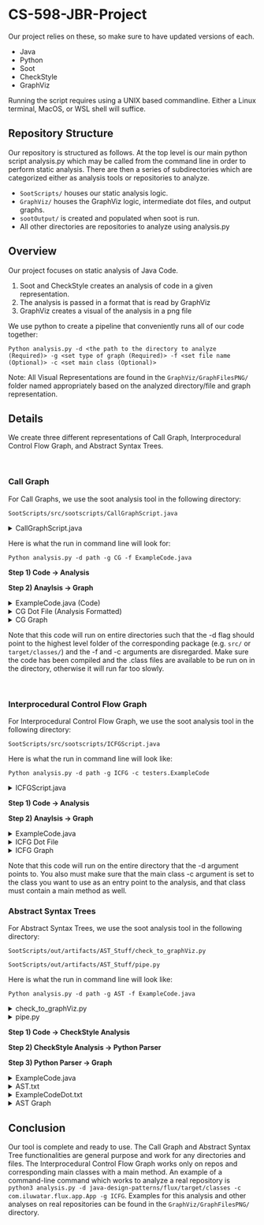 # CS-598-JBR-Project

Our project relies on these, so make sure to have updated versions of each.
- Java
- Python
- Soot
- CheckStyle
- GraphViz 

Running the script requires using a UNIX based commandline. Either a Linux terminal, MacOS, or WSL shell will suffice.

## Repository Structure
Our repository is structured as follows. At the top level is our main python script analysis.py which may be called from the command line in order to perform static analysis. There are then a series of subdirectories which are categorized either as analysis tools or repositories to analyze. 
* ```SootScripts/``` houses our static analysis logic. 
* ```GraphViz/``` houses the GraphViz logic, intermediate dot files, and output graphs. 
* ```sootOutput/``` is created and populated when soot is run. 
* All other directories are repositories to analyze using analysis.py

## Overview
Our project focuses on static analysis of Java Code.

1) Soot and CheckStyle creates an analysis of code in a given representation.
2) The analysis is passed in a format that is read by GraphViz
3) GraphViz creates a visual of the analysis in a png file

We use python to create a pipeline that conveniently runs all of our code together:

```
Python analysis.py -d <the path to the directory to analyze (Required)> -g <set type of graph (Required)> -f <set file name (Optional)> -c <set main class (Optional)>
```
Note: All Visual Representations are found in the 
```GraphViz/GraphFilesPNG/``` folder named appropriately based on the analyzed directory/file and graph representation.

## Details
We create three different representations of Call Graph, Interprocedural Control Flow Graph, and Abstract Syntax Trees.

<br>

### Call Graph
For Call Graphs, we use the soot analysis tool in the following directory:
```
SootScripts/src/sootscripts/CallGraphScript.java
```
<details>
  <summary>CallGraphScript.java</summary>
  
```
	
package sootscripts;

import soot.*;
import soot.jimple.toolkits.callgraph.CallGraph;
import soot.jimple.toolkits.callgraph.Edge;
import soot.options.Options;
import java.util.Iterator;
import soot.SootMethod;
import java.io.File;
import java.io.FileWriter;
import java.io.IOException;

public class CallGraphScript
{	
	public static void main(String[] args) {
		// Soot classpath
		String path = System.getProperty("user.dir") + "/" + args[0];

		// Setting the classpath programatically
		Options.v().set_prepend_classpath(true);
		Options.v().set_soot_classpath(path);
		Options.v().set_allow_phantom_refs(true);
		Options.v().set_app(true);
		args = new String[] {"-w", "-process-dir", path};

		System.out.println("Starting analysis");
		Main.main(args);
		System.out.println("Finished analysis");

		CallGraph cg = Scene.v().getCallGraph();
		System.out.println("Got Callgraph");

		File file = new File("GraphViz/DotFiles/CG.txt");
		try {
			file.delete();
			file.createNewFile();
		} catch (IOException e) {
			e.printStackTrace();
		}
		FileWriter writer;
		try {
			writer = new FileWriter("GraphViz/DotFiles/CG.txt");
			writer.write("digraph {\n");
			Iterator<Edge> edgeIterator = cg.iterator();
			while(edgeIterator.hasNext()){
				Edge edge = edgeIterator.next();
				if (edge.src().isJavaLibraryMethod() || edge.src().getDeclaringClass().getName().startsWith("jdk"))
					continue;

				SootMethod src = edge.src();
				SootMethod tgt = edge.tgt();
				writer.write("\t\""+src.getDeclaringClass()+"."+src.getName()+
							"\" -> \"" + tgt.getDeclaringClass()+"."+tgt.getName()+"\"\n");
				}
			writer.write("}");
			writer.close();
		} catch (IOException e) {
			e.printStackTrace();
		}
	}
}
```
</details>

Here is what the run in command line will look for:
```
Python analysis.py -d path -g CG -f ExampleCode.java
```

<strong> Step 1) Code -> Analysis</strong>

<strong>Step 2) Anaylsis -> Graph</strong>


	
<details>
 <summary>ExampleCode.java (Code)</summary>

```
package testers;


public class ExampleCode
{
    public static void main(String[] args) {

        new Print().bar();
        int x = 20;
        int y;
        if (x > 10)
            y = 10;
        else
            y = 5;
        math(x,y);

    }

    public static void math(int x, int y) {
        int sum = x+y;
        int mul = x*y;
        int sub = x-y;
        new Print().foo();
    }

}

class Print
{
    public void foo() {
        bar();
    }

    public void bar() {
    }

}
```

</details>
	
	
<details>
  <summary>CG Dot File (Analysis Formatted)</summary>

```
digraph {
    "testers.ExampleCode.main" -> "testers.ExampleCode.math"
    "testers.ExampleCode.main" -> "testers.Print.bar"
    "testers.ExampleCode.main" -> "testers.Print.<init>"
    "testers.ExampleCode.math" -> "testers.Print.<init>"
    "testers.ExampleCode.math" -> "testers.Print.foo"
    "testers.Print.foo" -> testers.Print.bar
}
```
</details>
	

<details>
  <summary>CG Graph</summary>


![This is an image](https://media.discordapp.net/attachments/942159728287572099/945031339252523088/testers-CG.png)


</details>
	
	
Note that this code will run on entire directories such that the -d flag should point to the highest level folder of the corresponding package (e.g. ```src/``` or ```target/classes/```) and the -f  and -c arguments are disregarded. Make sure the code has been compiled and the .class files are available to be run on in the directory, otherwise it will run far too slowly. 

<br>

### Interprocedural Control Flow Graph

For Interprocedural Control Flow Graph, we use the soot analysis tool in the following directory:
```
SootScripts/src/sootscripts/ICFGScript.java
```

	
Here is what the run in command line will look like:
```
Python analysis.py -d path -g ICFG -c testers.ExampleCode
```
	
<details>
  <summary>ICFGScript.java</summary>
	
```
package sootscripts;

import heros.IFDSTabulationProblem;
import heros.InterproceduralCFG;
import heros.solver.IFDSSolver;
import soot.*;
import soot.jimple.DefinitionStmt;
import soot.jimple.toolkits.ide.JimpleIFDSSolver;
import soot.jimple.toolkits.ide.exampleproblems.IFDSLocalInfoFlow;
import soot.jimple.toolkits.ide.exampleproblems.IFDSPossibleTypes;
import soot.jimple.toolkits.ide.exampleproblems.IFDSReachingDefinitions;
import soot.jimple.toolkits.ide.icfg.JimpleBasedInterproceduralCFG;
import soot.jimple.toolkits.ide.icfg.OnTheFlyJimpleBasedICFG;
import soot.toolkits.scalar.Pair;
import soot.options.Options;
import java.io.File;
import java.io.FileWriter;
import java.io.IOException;
import java.util.*;

public class ICFGScript {
    public static void main(String args[]) {
        // Soot classpath
        String path = System.getProperty("user.dir") + "/" + args[0];
        String cls = args[1];

        // Setting the classpath programatically
        Options.v().set_prepend_classpath(true);
        Options.v().set_soot_classpath(path);

        // Enable whole-program mode
        Options.v().set_whole_program(true);
        Options.v().set_app(true);
        Options.v().set_allow_phantom_refs(true);

        // Call-graph options
        Options.v().setPhaseOption("cg", "safe-newinstance:true");
        Options.v().setPhaseOption("cg.cha","enabled:false");
        Options.v().setPhaseOption("cg.spark","enabled:true");
        Options.v().setPhaseOption("cg.spark","verbose:true");
        Options.v().setPhaseOption("cg.spark","on-fly-cg:true");

        // Set the main class of the application to be analysed
        Options.v().set_main_class(cls);

        // Load the main class
        SootClass c = Scene.v().loadClass(cls, SootClass.BODIES);
        c.setApplicationClass();

        // Load the "main" method of the main class and set it as a Soot entry point
        SootMethod entryPoint = c.getMethodByName("main");
        List<SootMethod> entryPoints = new ArrayList<SootMethod>();
        entryPoints.add(entryPoint);
        Scene.v().setEntryPoints(entryPoints);

        // Set the args
        args = new String[]{"-w", cls};

        PackManager.v().getPack("wjtp").add(new Transform("wjtp.herosifds", new SceneTransformer() {
            @Override
            protected void internalTransform(String s, Map<String, String> map) {
                JimpleBasedInterproceduralCFG icfg = new JimpleBasedInterproceduralCFG();
                IFDSTabulationProblem<Unit, Pair<Value,
                        Set<DefinitionStmt>>, SootMethod,
                        InterproceduralCFG<Unit, SootMethod>> problem = new IFDSReachingDefinitions(icfg);

                IFDSSolver<Unit, Pair<Value, Set<DefinitionStmt>>,
                        SootMethod, InterproceduralCFG<Unit, SootMethod>> solver =
                        new IFDSSolver<Unit, Pair<Value, Set<DefinitionStmt>>, SootMethod,
                                InterproceduralCFG<Unit, SootMethod>>(problem);

                System.out.println("Starting Solver");
                solver.solve();
                System.out.println("Done");
                SootMethod src = Scene.v().getMainClass().getMethodByName("main");
                List<Unit> nodes = (List) icfg.getStartPointsOf(src);
                File file = new File("GraphViz/DotFiles/ICFG.txt");
                try {
                    file.delete();
                    file.createNewFile();
                } catch (IOException e) {
                    e.printStackTrace();
                }
                FileWriter writer = null;
                try {
                    writer = new FileWriter("GraphViz/DotFiles/ICFG.txt");
                    writer.write("digraph {\n");
                    while(!nodes.isEmpty()){
                        Unit parent = nodes.remove(0);
                        List<Unit> targets = icfg.getSuccsOf(parent);
                        while (!targets.isEmpty()) {
                            Unit child = targets.remove(0);
                            if (child.toString().equals("nop") || child.toString().equals("goto [?= nop]")) {
                                targets.addAll(icfg.getSuccsOf(child));
                            }
                            else {
                                nodes.add(child);
                                String parentString = parent.toString();
                                String childString = child.toString();
                                parentString = parentString.contains(" goto nop") ? parentString.substring(0, parentString.length() - 9) : parentString;
                                childString = childString.contains(" goto nop") ? childString.substring(0, childString.length() - 9) : childString;
                                writer.write("\t\"" + parentString + "\" -> \"" + childString + "\"\n");
                            }
                        }
                    }
                    writer.write("}");
                    writer.close();
                } catch (IOException e) {
                    e.printStackTrace();
                }
            }
        }));

        soot.Main.main(args);
    }
}
```
	
</details>
	
<strong>Step 1) Code -> Analysis</strong>

<strong>Step 2) Anaylsis -> Graph</strong>

<details>
  <summary>ExampleCode.java</summary>
	
```
package testers;

public class ExampleCode
{
    public static void main(String[] args) {

        new Print().bar();
        int x = 20;
        int y;
        if (x > 10)
            y = 10;
        else
            y = 5;
        math(x,y);

    }

    public static void math(int x, int y) {
        int sum = x+y;
        int mul = x*y;
        int sub = x-y;
        new Print().foo();
    }

}

class Print
{
    public void foo() {
        bar();
    }

    public void bar() {
    }

	
```
</details>

<details>
  <summary> ICFG Dot File</summary>
	
```
digraph {

    "args := @parameter0: java.lang.String[]" -> "temp$0 = new testers.Print"
    "temp$0 = new testers.Print" -> "specialinvoke temp$0.<testers.Print: void <init>()>()"
    "specialinvoke temp$0.<testers.Print: void <init>()>()" -> "virtualinvoke temp$0.<testers.Print: void bar()>()"
    "virtualinvoke temp$0.<testers.Print: void bar()>()" -> "x = 20"
    "x = 20" -> "if x > 10"
    "if x > 10" -> "temp$1 = 10"
    "if x > 10" -> "temp$2 = 5"
    "temp$1 = 10" -> "y = temp$1"
    "temp$2 = 5" -> "y = temp$2"
    "y = temp$1" -> "staticinvoke <testers.ExampleCode: void math(int,int)>(x, y)"
    "y = temp$2" -> "staticinvoke <testers.ExampleCode: void math(int,int)>(x, y)"
    "staticinvoke <testers.ExampleCode: void math(int,int)>(x, y)" -> "return"
}
```
</details>

	
<details>
  <summary>ICFG Graph</summary>
	
![This is an image](https://media.discordapp.net/attachments/942159728287572099/945031339445452840/testers-ICFG.png?width=412&height=676)
</details>


Note that this code will run on the entire directory that the -d argument points to. You also must make sure that the main class -c argument is set to the class you want to use as an entry point to the analysis, and that class must contain a main method as well.
	
	
### Abstract Syntax Trees
For Abstract Syntax Trees, we use the soot analysis tool in the following directory:
```
SootScripts/out/artifacts/AST_Stuff/check_to_graphViz.py

SootScripts/out/artifacts/AST_Stuff/pipe.py
```
	
Here is what the run in command line will look like:

```
Python analysis.py -d path -g AST -f ExampleCode.java
```

<details>
  <summary>check_to_graphViz.py</summary>
	
``` 
f = open("SootScripts/out/artifacts/AST_Stuff/AST.txt")
l = f.readlines()

def clean_lines(txt):     
    return txt.replace(" -> ",":")
        
all_text = ['digraph{ \n']

for k in range(6):
    i = k*4
    top = ''
    ind = []
    for line in l:
        try:
            if line[i] not in "`| ":
                if i-1 >0:
                    k=1
                else:
                    k=0
                new_line = clean_lines(line[i-k:(len(line)-1)])
                top = '"'+new_line+'" -> '
                ind.append(l.index(line))
            if line[i+2] in "-":
                new_line = clean_lines(line[3+i:(len(line)-1)]).strip()
                if "SEMI" not in top+new_line and "CURLY" not in top+new_line and "PAREN" not in top+new_line:
                    all_text.append(top +'"'+new_line + '"\n')
        except:
            all_text.append('\n', end ='')
    offset = 0
    for index in ind:
        l.pop(index-offset)
        offset+=1

        
    
all_text.append('\n}')

for line in all_text:
    print(line, end ='')

```
	
</details>

	
<details>
  <summary>pipe.py</summary>
	
```
import os
import subprocess
from subprocess import run
#Everytime there is ExampleCode it can be replaced with the parameter to fit the file being analyzed
os.system("java -jar SootScripts/out/artifacts/AST_Stuff/checkstyle-9.3-all.jar -t  SootScripts/out/artifacts/AST_Stuff/ExampleCode.java>SootScripts/out/artifacts/AST_Stuff/AST.txt")
os.system("py SootScripts/out/artifacts/AST_Stuff/check_to_graphViz.py>SootScripts/out/artifacts/AST_Stuff/ExampleCodeDot.txt")
run('dot -Tpng SootScripts/out/artifacts/AST_Stuff/ExampleCodeDot.txt -o GraphViz/GraphFilesPNG/ExampleCodeAST.png')
```
	
</details>
	
<strong> Step 1) Code -> CheckStyle Analysis</strong>

<strong>Step 2) CheckStyle Analysis -> Python Parser</strong>
	
<strong>Step 3) Python Parser -> Graph </strong>
	
<details>
	
  <summary>ExampleCode.java</summary>
	
```
package testers;

public class ExampleCode
{
	public static void main(String[] args) {

		new Print().bar();
		int x = 20;
		int y = 10;
		math(x,y);

	}

	public static void math(int x, int y) {
		int sum = x+y;
		int mul = x*y;
		int sub = x-y;
		new Print().foo();
	}

}

class Print
{
	public void foo() {
		bar();
	}

	public void bar() {
	}

}
```
	
</details>
	
	
<details>
  <summary>AST.txt</summary>
	
```
COMPILATION_UNIT -> COMPILATION_UNIT [1:0]
|--PACKAGE_DEF -> package [1:0]
|   |--ANNOTATIONS -> ANNOTATIONS [1:8]
|   |--IDENT -> testers [1:8]
|   `--SEMI -> ; [1:15]
|--CLASS_DEF -> CLASS_DEF [3:0]
|   |--MODIFIERS -> MODIFIERS [3:0]
|   |   `--LITERAL_PUBLIC -> public [3:0]
|   |--LITERAL_CLASS -> class [3:7]
|   |--IDENT -> ExampleCode [3:13]
|   `--OBJBLOCK -> OBJBLOCK [4:0]
|       |--LCURLY -> { [4:0]
|       |--METHOD_DEF -> METHOD_DEF [5:1]
|       |   |--MODIFIERS -> MODIFIERS [5:1]
|       |   |   |--LITERAL_PUBLIC -> public [5:1]
|       |   |   `--LITERAL_STATIC -> static [5:8]
|       |   |--TYPE -> TYPE [5:15]
|       |   |   `--LITERAL_VOID -> void [5:15]
|       |   |--IDENT -> main [5:20]
|       |   |--LPAREN -> ( [5:24]
|       |   |--PARAMETERS -> PARAMETERS [5:25]
|       |   |   `--PARAMETER_DEF -> PARAMETER_DEF [5:25]
|       |   |       |--MODIFIERS -> MODIFIERS [5:25]
|       |   |       |--TYPE -> TYPE [5:25]
|       |   |       |   |--IDENT -> String [5:25]
|       |   |       |   `--ARRAY_DECLARATOR -> [ [5:31]
|       |   |       |       `--RBRACK -> ] [5:32]
|       |   |       `--IDENT -> args [5:34]
|       |   |--RPAREN -> ) [5:38]
|       |   `--SLIST -> { [5:40]
|       |       |--EXPR -> EXPR [7:17]
|       |       |   `--METHOD_CALL -> ( [7:17]
|       |       |       |--DOT -> . [7:13]
|       |       |       |   |--LITERAL_NEW -> new [7:2]
|       |       |       |   |   |--IDENT -> Print [7:6]
|       |       |       |   |   |--LPAREN -> ( [7:11]
|       |       |       |   |   |--ELIST -> ELIST [7:12]
|       |       |       |   |   `--RPAREN -> ) [7:12]
|       |       |       |   `--IDENT -> bar [7:14]
|       |       |       |--ELIST -> ELIST [7:18]
|       |       |       `--RPAREN -> ) [7:18]
|       |       |--SEMI -> ; [7:19]
|       |       |--VARIABLE_DEF -> VARIABLE_DEF [8:2]
|       |       |   |--MODIFIERS -> MODIFIERS [8:2]
|       |       |   |--TYPE -> TYPE [8:2]
|       |       |   |   `--LITERAL_INT -> int [8:2]
|       |       |   |--IDENT -> x [8:6]
|       |       |   `--ASSIGN -> = [8:8]
|       |       |       `--EXPR -> EXPR [8:10]
|       |       |           `--NUM_INT -> 20 [8:10]
|       |       |--SEMI -> ; [8:12]
|       |       |--VARIABLE_DEF -> VARIABLE_DEF [9:2]
|       |       |   |--MODIFIERS -> MODIFIERS [9:2]
|       |       |   |--TYPE -> TYPE [9:2]
|       |       |   |   `--LITERAL_INT -> int [9:2]
|       |       |   |--IDENT -> y [9:6]
|       |       |   `--ASSIGN -> = [9:8]
|       |       |       `--EXPR -> EXPR [9:10]
|       |       |           `--NUM_INT -> 10 [9:10]
|       |       |--SEMI -> ; [9:12]
|       |       |--EXPR -> EXPR [10:6]
|       |       |   `--METHOD_CALL -> ( [10:6]
|       |       |       |--IDENT -> math [10:2]
|       |       |       |--ELIST -> ELIST [10:7]
|       |       |       |   |--EXPR -> EXPR [10:7]
|       |       |       |   |   `--IDENT -> x [10:7]
|       |       |       |   |--COMMA -> , [10:8]
|       |       |       |   `--EXPR -> EXPR [10:9]
|       |       |       |       `--IDENT -> y [10:9]
|       |       |       `--RPAREN -> ) [10:10]
|       |       |--SEMI -> ; [10:11]
|       |       `--RCURLY -> } [12:1]
|       |--METHOD_DEF -> METHOD_DEF [14:1]
|       |   |--MODIFIERS -> MODIFIERS [14:1]
|       |   |   |--LITERAL_PUBLIC -> public [14:1]
|       |   |   `--LITERAL_STATIC -> static [14:8]
|       |   |--TYPE -> TYPE [14:15]
|       |   |   `--LITERAL_VOID -> void [14:15]
|       |   |--IDENT -> math [14:20]
|       |   |--LPAREN -> ( [14:24]
|       |   |--PARAMETERS -> PARAMETERS [14:25]
|       |   |   |--PARAMETER_DEF -> PARAMETER_DEF [14:25]
|       |   |   |   |--MODIFIERS -> MODIFIERS [14:25]
|       |   |   |   |--TYPE -> TYPE [14:25]
|       |   |   |   |   `--LITERAL_INT -> int [14:25]
|       |   |   |   `--IDENT -> x [14:29]
|       |   |   |--COMMA -> , [14:30]
|       |   |   `--PARAMETER_DEF -> PARAMETER_DEF [14:32]
|       |   |       |--MODIFIERS -> MODIFIERS [14:32]
|       |   |       |--TYPE -> TYPE [14:32]
|       |   |       |   `--LITERAL_INT -> int [14:32]
|       |   |       `--IDENT -> y [14:36]
|       |   |--RPAREN -> ) [14:37]
|       |   `--SLIST -> { [14:39]
|       |       |--VARIABLE_DEF -> VARIABLE_DEF [15:2]
|       |       |   |--MODIFIERS -> MODIFIERS [15:2]
|       |       |   |--TYPE -> TYPE [15:2]
|       |       |   |   `--LITERAL_INT -> int [15:2]
|       |       |   |--IDENT -> sum [15:6]
|       |       |   `--ASSIGN -> = [15:10]
|       |       |       `--EXPR -> EXPR [15:13]
|       |       |           `--PLUS -> + [15:13]
|       |       |               |--IDENT -> x [15:12]
|       |       |               `--IDENT -> y [15:14]
|       |       |--SEMI -> ; [15:15]
|       |       |--VARIABLE_DEF -> VARIABLE_DEF [16:2]
|       |       |   |--MODIFIERS -> MODIFIERS [16:2]
|       |       |   |--TYPE -> TYPE [16:2]
|       |       |   |   `--LITERAL_INT -> int [16:2]
|       |       |   |--IDENT -> mul [16:6]
|       |       |   `--ASSIGN -> = [16:10]
|       |       |       `--EXPR -> EXPR [16:13]
|       |       |           `--STAR -> * [16:13]
|       |       |               |--IDENT -> x [16:12]
|       |       |               `--IDENT -> y [16:14]
|       |       |--SEMI -> ; [16:15]
|       |       |--VARIABLE_DEF -> VARIABLE_DEF [17:2]
|       |       |   |--MODIFIERS -> MODIFIERS [17:2]
|       |       |   |--TYPE -> TYPE [17:2]
|       |       |   |   `--LITERAL_INT -> int [17:2]
|       |       |   |--IDENT -> sub [17:6]
|       |       |   `--ASSIGN -> = [17:10]
|       |       |       `--EXPR -> EXPR [17:13]
|       |       |           `--MINUS -> - [17:13]
|       |       |               |--IDENT -> x [17:12]
|       |       |               `--IDENT -> y [17:14]
|       |       |--SEMI -> ; [17:15]
|       |       |--EXPR -> EXPR [18:17]
|       |       |   `--METHOD_CALL -> ( [18:17]
|       |       |       |--DOT -> . [18:13]
|       |       |       |   |--LITERAL_NEW -> new [18:2]
|       |       |       |   |   |--IDENT -> Print [18:6]
|       |       |       |   |   |--LPAREN -> ( [18:11]
|       |       |       |   |   |--ELIST -> ELIST [18:12]
|       |       |       |   |   `--RPAREN -> ) [18:12]
|       |       |       |   `--IDENT -> foo [18:14]
|       |       |       |--ELIST -> ELIST [18:18]
|       |       |       `--RPAREN -> ) [18:18]
|       |       |--SEMI -> ; [18:19]
|       |       `--RCURLY -> } [19:1]
|       `--RCURLY -> } [21:0]
`--CLASS_DEF -> CLASS_DEF [23:0]
    |--MODIFIERS -> MODIFIERS [23:0]
    |--LITERAL_CLASS -> class [23:0]
    |--IDENT -> Print [23:6]
    `--OBJBLOCK -> OBJBLOCK [24:0]
        |--LCURLY -> { [24:0]
        |--METHOD_DEF -> METHOD_DEF [25:1]
        |   |--MODIFIERS -> MODIFIERS [25:1]
        |   |   `--LITERAL_PUBLIC -> public [25:1]
        |   |--TYPE -> TYPE [25:8]
        |   |   `--LITERAL_VOID -> void [25:8]
        |   |--IDENT -> foo [25:13]
        |   |--LPAREN -> ( [25:16]
        |   |--PARAMETERS -> PARAMETERS [25:17]
        |   |--RPAREN -> ) [25:17]
        |   `--SLIST -> { [25:19]
        |       |--EXPR -> EXPR [26:5]
        |       |   `--METHOD_CALL -> ( [26:5]
        |       |       |--IDENT -> bar [26:2]
        |       |       |--ELIST -> ELIST [26:6]
        |       |       `--RPAREN -> ) [26:6]
        |       |--SEMI -> ; [26:7]
        |       `--RCURLY -> } [27:1]
        |--METHOD_DEF -> METHOD_DEF [29:1]
        |   |--MODIFIERS -> MODIFIERS [29:1]
        |   |   `--LITERAL_PUBLIC -> public [29:1]
        |   |--TYPE -> TYPE [29:8]
        |   |   `--LITERAL_VOID -> void [29:8]
        |   |--IDENT -> bar [29:13]
        |   |--LPAREN -> ( [29:16]
        |   |--PARAMETERS -> PARAMETERS [29:17]
        |   |--RPAREN -> ) [29:17]
        |   `--SLIST -> { [29:19]
        |       `--RCURLY -> } [30:1]
        `--RCURLY -> } [32:0]
```
	
</details>
	
<details>
  <summary>ExampleCodeDot.txt</summary>
	
```
digraph{ 
"COMPILATION_UNIT:COMPILATION_UNIT [1:0]" -> "PACKAGE_DEF:package [1:0]"
"COMPILATION_UNIT:COMPILATION_UNIT [1:0]" -> "CLASS_DEF:CLASS_DEF [3:0]"
"COMPILATION_UNIT:COMPILATION_UNIT [1:0]" -> "CLASS_DEF:CLASS_DEF [23:0]"
"PACKAGE_DEF:package [1:0]" -> "ANNOTATIONS:ANNOTATIONS [1:8]"
"PACKAGE_DEF:package [1:0]" -> "IDENT:testers [1:8]"
"CLASS_DEF:CLASS_DEF [3:0]" -> "MODIFIERS:MODIFIERS [3:0]"
"CLASS_DEF:CLASS_DEF [3:0]" -> "LITERAL_CLASS:class [3:7]"
"CLASS_DEF:CLASS_DEF [3:0]" -> "IDENT:ExampleCode [3:13]"
"CLASS_DEF:CLASS_DEF [3:0]" -> "OBJBLOCK:OBJBLOCK [4:0]"
"CLASS_DEF:CLASS_DEF [23:0]" -> "MODIFIERS:MODIFIERS [23:0]"
"CLASS_DEF:CLASS_DEF [23:0]" -> "LITERAL_CLASS:class [23:0]"
"CLASS_DEF:CLASS_DEF [23:0]" -> "IDENT:Print [23:6]"
"CLASS_DEF:CLASS_DEF [23:0]" -> "OBJBLOCK:OBJBLOCK [24:0]"
"MODIFIERS:MODIFIERS [3:0]" -> "LITERAL_PUBLIC:public [3:0]"
"OBJBLOCK:OBJBLOCK [4:0]" -> "METHOD_DEF:METHOD_DEF [5:1]"
"OBJBLOCK:OBJBLOCK [4:0]" -> "METHOD_DEF:METHOD_DEF [14:1]"
"OBJBLOCK:OBJBLOCK [24:0]" -> "METHOD_DEF:METHOD_DEF [25:1]"
"OBJBLOCK:OBJBLOCK [24:0]" -> "METHOD_DEF:METHOD_DEF [29:1]"
"METHOD_DEF:METHOD_DEF [5:1]" -> "MODIFIERS:MODIFIERS [5:1]"
"METHOD_DEF:METHOD_DEF [5:1]" -> "TYPE:TYPE [5:15]"
"METHOD_DEF:METHOD_DEF [5:1]" -> "IDENT:main [5:20]"
"METHOD_DEF:METHOD_DEF [5:1]" -> "PARAMETERS:PARAMETERS [5:25]"
"METHOD_DEF:METHOD_DEF [5:1]" -> "SLIST:{ [5:40]"
"METHOD_DEF:METHOD_DEF [14:1]" -> "MODIFIERS:MODIFIERS [14:1]"
"METHOD_DEF:METHOD_DEF [14:1]" -> "TYPE:TYPE [14:15]"
"METHOD_DEF:METHOD_DEF [14:1]" -> "IDENT:math [14:20]"
"METHOD_DEF:METHOD_DEF [14:1]" -> "PARAMETERS:PARAMETERS [14:25]"
"METHOD_DEF:METHOD_DEF [14:1]" -> "SLIST:{ [14:39]"
"METHOD_DEF:METHOD_DEF [25:1]" -> "MODIFIERS:MODIFIERS [25:1]"
"METHOD_DEF:METHOD_DEF [25:1]" -> "TYPE:TYPE [25:8]"
"METHOD_DEF:METHOD_DEF [25:1]" -> "IDENT:foo [25:13]"
"METHOD_DEF:METHOD_DEF [25:1]" -> "PARAMETERS:PARAMETERS [25:17]"
"METHOD_DEF:METHOD_DEF [25:1]" -> "SLIST:{ [25:19]"
"METHOD_DEF:METHOD_DEF [29:1]" -> "MODIFIERS:MODIFIERS [29:1]"
"METHOD_DEF:METHOD_DEF [29:1]" -> "TYPE:TYPE [29:8]"
"METHOD_DEF:METHOD_DEF [29:1]" -> "IDENT:bar [29:13]"
"METHOD_DEF:METHOD_DEF [29:1]" -> "PARAMETERS:PARAMETERS [29:17]"
"METHOD_DEF:METHOD_DEF [29:1]" -> "SLIST:{ [29:19]"
"MODIFIERS:MODIFIERS [5:1]" -> "LITERAL_PUBLIC:public [5:1]"
"MODIFIERS:MODIFIERS [5:1]" -> "LITERAL_STATIC:static [5:8]"
"TYPE:TYPE [5:15]" -> "LITERAL_VOID:void [5:15]"
"PARAMETERS:PARAMETERS [5:25]" -> "PARAMETER_DEF:PARAMETER_DEF [5:25]"
"SLIST:{ [5:40]" -> "EXPR:EXPR [7:17]"
"SLIST:{ [5:40]" -> "VARIABLE_DEF:VARIABLE_DEF [8:2]"
"SLIST:{ [5:40]" -> "VARIABLE_DEF:VARIABLE_DEF [9:2]"
"SLIST:{ [5:40]" -> "EXPR:EXPR [10:6]"
"MODIFIERS:MODIFIERS [14:1]" -> "LITERAL_PUBLIC:public [14:1]"
"MODIFIERS:MODIFIERS [14:1]" -> "LITERAL_STATIC:static [14:8]"
"TYPE:TYPE [14:15]" -> "LITERAL_VOID:void [14:15]"
"PARAMETERS:PARAMETERS [14:25]" -> "PARAMETER_DEF:PARAMETER_DEF [14:25]"
"PARAMETERS:PARAMETERS [14:25]" -> "COMMA:, [14:30]"
"PARAMETERS:PARAMETERS [14:25]" -> "PARAMETER_DEF:PARAMETER_DEF [14:32]"
"SLIST:{ [14:39]" -> "VARIABLE_DEF:VARIABLE_DEF [15:2]"
"SLIST:{ [14:39]" -> "VARIABLE_DEF:VARIABLE_DEF [16:2]"
"SLIST:{ [14:39]" -> "VARIABLE_DEF:VARIABLE_DEF [17:2]"
"SLIST:{ [14:39]" -> "EXPR:EXPR [18:17]"
"MODIFIERS:MODIFIERS [25:1]" -> "LITERAL_PUBLIC:public [25:1]"
"TYPE:TYPE [25:8]" -> "LITERAL_VOID:void [25:8]"
"SLIST:{ [25:19]" -> "EXPR:EXPR [26:5]"
"MODIFIERS:MODIFIERS [29:1]" -> "LITERAL_PUBLIC:public [29:1]"
"TYPE:TYPE [29:8]" -> "LITERAL_VOID:void [29:8]"
"PARAMETER_DEF:PARAMETER_DEF [5:25]" -> "MODIFIERS:MODIFIERS [5:25]"
"PARAMETER_DEF:PARAMETER_DEF [5:25]" -> "TYPE:TYPE [5:25]"
"PARAMETER_DEF:PARAMETER_DEF [5:25]" -> "IDENT:args [5:34]"
"EXPR:EXPR [7:17]" -> "METHOD_CALL:( [7:17]"
"VARIABLE_DEF:VARIABLE_DEF [8:2]" -> "MODIFIERS:MODIFIERS [8:2]"
"VARIABLE_DEF:VARIABLE_DEF [8:2]" -> "TYPE:TYPE [8:2]"
"VARIABLE_DEF:VARIABLE_DEF [8:2]" -> "IDENT:x [8:6]"
"VARIABLE_DEF:VARIABLE_DEF [8:2]" -> "ASSIGN:= [8:8]"
"VARIABLE_DEF:VARIABLE_DEF [9:2]" -> "MODIFIERS:MODIFIERS [9:2]"
"VARIABLE_DEF:VARIABLE_DEF [9:2]" -> "TYPE:TYPE [9:2]"
"VARIABLE_DEF:VARIABLE_DEF [9:2]" -> "IDENT:y [9:6]"
"VARIABLE_DEF:VARIABLE_DEF [9:2]" -> "ASSIGN:= [9:8]"
"EXPR:EXPR [10:6]" -> "METHOD_CALL:( [10:6]"
"PARAMETER_DEF:PARAMETER_DEF [14:25]" -> "MODIFIERS:MODIFIERS [14:25]"
"PARAMETER_DEF:PARAMETER_DEF [14:25]" -> "TYPE:TYPE [14:25]"
"PARAMETER_DEF:PARAMETER_DEF [14:25]" -> "IDENT:x [14:29]"
"PARAMETER_DEF:PARAMETER_DEF [14:32]" -> "MODIFIERS:MODIFIERS [14:32]"
"PARAMETER_DEF:PARAMETER_DEF [14:32]" -> "TYPE:TYPE [14:32]"
"PARAMETER_DEF:PARAMETER_DEF [14:32]" -> "IDENT:y [14:36]"
"VARIABLE_DEF:VARIABLE_DEF [15:2]" -> "MODIFIERS:MODIFIERS [15:2]"
"VARIABLE_DEF:VARIABLE_DEF [15:2]" -> "TYPE:TYPE [15:2]"
"VARIABLE_DEF:VARIABLE_DEF [15:2]" -> "IDENT:sum [15:6]"
"VARIABLE_DEF:VARIABLE_DEF [15:2]" -> "ASSIGN:= [15:10]"
"VARIABLE_DEF:VARIABLE_DEF [16:2]" -> "MODIFIERS:MODIFIERS [16:2]"
"VARIABLE_DEF:VARIABLE_DEF [16:2]" -> "TYPE:TYPE [16:2]"
"VARIABLE_DEF:VARIABLE_DEF [16:2]" -> "IDENT:mul [16:6]"
"VARIABLE_DEF:VARIABLE_DEF [16:2]" -> "ASSIGN:= [16:10]"
"VARIABLE_DEF:VARIABLE_DEF [17:2]" -> "MODIFIERS:MODIFIERS [17:2]"
"VARIABLE_DEF:VARIABLE_DEF [17:2]" -> "TYPE:TYPE [17:2]"
"VARIABLE_DEF:VARIABLE_DEF [17:2]" -> "IDENT:sub [17:6]"
"VARIABLE_DEF:VARIABLE_DEF [17:2]" -> "ASSIGN:= [17:10]"
"EXPR:EXPR [18:17]" -> "METHOD_CALL:( [18:17]"
"EXPR:EXPR [26:5]" -> "METHOD_CALL:( [26:5]"

}
	
```
	
</details>
	
<details>
  <summary>AST Graph</summary>
	
![This is an image](https://raw.githubusercontent.com/Jackn104/CS-598-JBR-Project/main/SootScripts/out/artifacts/AST_Stuff/ExampleCodeAST.png)
	
</details>

	
## Conclusion
	
Our tool is complete and ready to use. The Call Graph and Abstract Syntax Tree functionalities are general purpose and work for any directories and files. The Interprocedural Control Flow Graph works only on repos and corresponding main classes with a main method. An example of a command-line command which works to analyze a real repository is ```python3 analysis.py -d java-design-patterns/flux/target/classes -c com.iluwatar.flux.app.App -g ICFG```. Examples for this analysis and other analyses on real repositories can be found in the ```GraphViz/GraphFilesPNG/``` directory.
